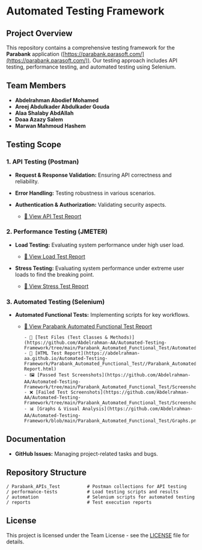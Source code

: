 # Automated Testing Framework

## Project Overview
This repository contains a comprehensive testing framework for the **Parabank** application ([https://parabank.parasoft.com/](https://parabank.parasoft.com/)). Our testing approach includes API testing, performance testing, and automated testing using Selenium.

## Team Members
- **Abdelrahman Abodief Mohamed**  
- **Areej Abdulkader Abdulkader Gouda**  
- **Alaa Shalaby AbdAllah**  
- **Doaa Azazy Salem**  
- **Marwan Mahmoud Hashem**  

## Testing Scope

### 1. API Testing (Postman)
- **Request & Response Validation:** Ensuring API correctness and reliability.
- **Error Handling:** Testing robustness in various scenarios.
- **Authentication & Authorization:** Validating security aspects.

  - [📄 View API Test Report](https://github.com/Abdelrahman-AA/Automated-Testing-Framework/blob/main/reports/Parabank_APIs_Test_Report.md)

### 2. Performance Testing (JMETER)
- **Load Testing:** Evaluating system performance under high user load.
  - [📄 View Load Test Report](https://github.com/Abdelrahman-AA/Automated-Testing-Framework/blob/main/reports/Parabank_Load_Test_Report.md)

- **Stress Testing:** Evaluating system performance under extreme user loads to find the breaking point.
  - [📄 View Stress Test Report](https://github.com/Abdelrahman-AA/Automated-Testing-Framework/blob/main/reports/Parabank_Stress_Test_Report.md)

### 3. Automated Testing (Selenium)
- **Automated Functional Tests:** Implementing scripts for key workflows.
  - [📄 View Parabank Automated Functional Test Report](https://github.com/Abdelrahman-AA/Automated-Testing-Framework/blob/main/reports/Parabank_Automated_Functional_Test_Report.md)

        - 📁 [Test Files (Test Classes & Methods)](https://github.com/Abdelrahman-AA/Automated-Testing-Framework/tree/main/Parabank_Automated_Functional_Test/Automated_Test/parabank.rar)
        - 📄 [HTML Test Report](https://abdelrahman-aa.github.io/Automated-Testing-Framework/Parabank_Automated_Functional_Test//Parabank_Automated_Functional_Test-Report.html)
        - 🖼️ [Passed Test Screenshots](https://github.com/Abdelrahman-AA/Automated-Testing-Framework/tree/main/Parabank_Automated_Functional_Test/Screenshots%20For%20Passed%20and%20Failed%20Tests/PASSED)
        - ❌ [Failed Test Screenshots](https://github.com/Abdelrahman-AA/Automated-Testing-Framework/tree/main/Parabank_Automated_Functional_Test/Screenshots%20For%20Passed%20and%20Failed%20Tests/FAILED)
        - 📊 [Graphs & Visual Analysis](https://github.com/Abdelrahman-AA/Automated-Testing-Framework/blob/main/Parabank_Automated_Functional_Test/Graphs.png)


## Documentation
- **GitHub Issues:** Managing project-related tasks and bugs.

## Repository Structure
```
/ Parabank_APIs_Test		  # Postman collections for API testing
/ performance-tests 		  # Load testing scripts and results
/ automation          		  # Selenium scripts for automated testing
/ reports             		  # Test execution reports
```

## License
This project is licensed under the Team License - see the [LICENSE](LICENSE) file for details.
